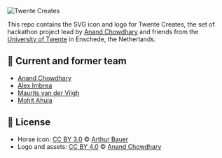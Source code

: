 ![Twente Creates](https://raw.githubusercontent.com/c-r-e-a-t-e/meta/master/combined-mark-outlines.svg?sanitize=true)

This repo contains the SVG icon and logo for Twente Creates, the set of hackathon project lead by [Anand Chowdhary](https://anandchowdhary.com) and friends from the [University of Twente](https://utwente.nl/en) in Enschede, the Netherlands.

## 👥 Current and former team

- [Anand Chowdhary](https://anandchowdhary.com)
- [Alex Imbrea](http://aleximbrea.com)
- [Maurits van der Vijgh](https://github.com/mauritsvdvijgh)
- [Mohit Ahuja](https://ahujamoh.com)

## 📄 License

- Horse icon: [CC BY 3.0](https://thenounproject.com/term/horse/183940/) © [Arthur Bauer](https://dribbble.com/ArtBauer)
- Logo and assets: [CC BY 4.0](https://creativecommons.org/licenses/by/4.0/) © [Anand Chowdhary](https://anandchowdhary.com)
